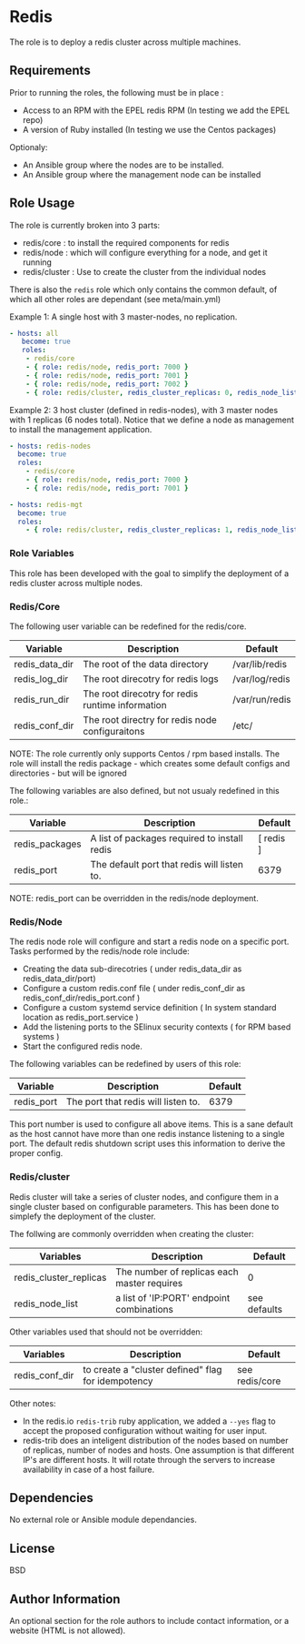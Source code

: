 # Redis

The role is to deploy a redis cluster across multiple machines.

## Requirements

Prior to running the roles, the following must be in place :

- Access to an RPM with the EPEL redis RPM (In testing we add the EPEL repo)
- A version of Ruby installed (In testing we use the Centos packages)

Optionaly:

- An Ansible group where the nodes are to be installed.
- An Ansible group where the management node can be installed

## Role Usage

The role is currently broken into 3 parts:

- redis/core : to install the required components for redis
- redis/node : which will configure everything for a node, and get it running
- redis/cluster : Use to create the cluster from the individual nodes

 There is also the ```redis``` role which only contains the common default, of which
 all other roles are dependant (see meta/main.yml)

Example 1: A single host with 3 master-nodes, no replication.

```yaml
- hosts: all
   become: true
   roles:
    - redis/core
    - { role: redis/node, redis_port: 7000 }
    - { role: redis/node, redis_port: 7001 }
    - { role: redis/node, redis_port: 7002 }
    - { role: redis/cluster, redis_cluster_replicas: 0, redis_node_list: "{{ groups['all'] | map('extract', hostvars, ['ansible_eth0', 'ipv4', 'address']) | arraypermute( [':'] ) | arraypermute( [7000,7001,7002] ) }}" }
```

Example 2: 3 host cluster (defined in redis-nodes), with 3 master nodes with 1 replicas (6 nodes total). Notice that we define a node as management to install the management application.

```yaml
- hosts: redis-nodes
  become: true
  roles:
    - redis/core
    - { role: redis/node, redis_port: 7000 }
    - { role: redis/node, redis_port: 7001 }

- hosts: redis-mgt
  become: true
  roles:
    - { role: redis/cluster, redis_cluster_replicas: 1, redis_node_list: "{{ groups['redis-nodes'] | map('extract', hostvars, ['ansible_eth1', 'ipv4', 'address']) | arraypermute( [':'] ) | arraypermute( [7000,7001] ) | list }}" }

```

### Role Variables

This role has been developed with the goal to simplify the deployment of a redis cluster
across multiple nodes.

### Redis/Core

The following user variable can be redefined for the redis/core.

| Variable | Description | Default |
|----------|-------------|---------|
| redis_data_dir | The root of the data directory | /var/lib/redis |
| redis_log_dir | The root direcotry for redis logs | /var/log/redis |
| redis_run_dir | The root direcotry for redis runtime information | /var/run/redis |
| redis_conf_dir | The root directry for redis node configuraitons | /etc/ |

NOTE: The role currently only supports Centos / rpm based installs. The role will install the redis package - which creates some default configs and
 directories - but will be ignored

The following variables are also defined, but not usualy  redefined in this role.:

| Variable | Description | Default |
|----------|-------------|---------|
| redis_packages | A list of packages required to install redis | [ redis ] |
| redis_port |  The default port that redis will listen to. | 6379 |

NOTE: redis_port can be overridden in the redis/node deployment.

### Redis/Node

The redis node role will configure and start a redis node on a specific port. Tasks
performed by the redis/node role include:

- Creating the data sub-direcotries ( under redis_data_dir as redis_data_dir/port)
- Configure a custom redis.conf file ( under redis_conf_dir as redis_conf_dir/redis_port.conf )
- Configure a custom systemd service definition ( In system standard location as redis_port.service )
- Add the listening ports to the SElinux security contexts ( for RPM based systems )
- Start the configured redis node.

The following variables can be redefined by users of this role:

| Variable | Description | Default |
|----------|-------------|---------|
| redis_port | The port that redis will listen to. | 6379 |

This port number is used to configure all above items. This is a sane default
as the host cannot have more than one redis instance listening to a single port.
The default redis shutdown script uses this information to derive the proper config.

### Redis/cluster

Redis cluster will take a series of cluster nodes, and configure them in a single
cluster based on configurable parameters. This has been done to simplefy the
deployment of the cluster.

The follwing are commonly overridden when creating the cluster:

| Variables | Description | Default |
|-----------|-------------|---------|
| redis_cluster_replicas | The number of replicas each master requires | 0 |
| redis_node_list | a list of 'IP:PORT' endpoint combinations | see defaults |

Other variables used that should not be overridden:

| Variables | Description | Default |
|-----------|-------------|---------|
| redis_conf_dir | to create a "cluster defined" flag for idempotency | see redis/core |

Other notes:

- In the redis.io ```redis-trib``` ruby application, we added a ```--yes``` flag to accept the
proposed configuration without waiting for user input.
- redis-trib does an inteligent distribution of the nodes based on number of
replicas, number of nodes and hosts. One assumption is that different IP's are
different hosts. It will rotate through the servers to increase availability in
case of a host failure.

## Dependencies

No external role or Ansible module dependancies.

## License

BSD

## Author Information

An optional section for the role authors to include contact information, or a website (HTML is not allowed).
